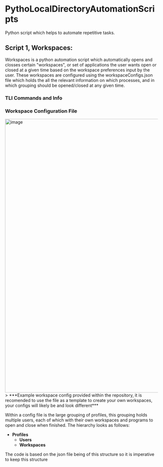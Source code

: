 # PythoLocalDirectoryAutomationScripts
Python script which helps to automate repetitive tasks.

## Script 1, Workspaces:
Workspaces is a python automation script which automatically opens and closses certain "workspaces", or set of applications the user wants open or closed at a given time based on the workspace preferences input by the user. These workspaces are configured using the workspaceConfigs.json file which holds the all the relevant information on which processes, and in which grouping should be opened/closed at any given time.

### TLI Commands and Info 

### Workspace Configuration File
<img width="1423" height="903" alt="image" src="https://github.com/user-attachments/assets/60621855-244a-4cae-b4ea-2777a48e9fc1" />
> ***Example workspace config provided within the repository, it is recomended to use the file as a template to create your own workspaces, your configs will likely be and look different***

Within a config file is the large grouping of profiles, this grouping holds multiple users, each of which with their own workspaces and programs to open and close when finished. The hierarchy looks as follows:

- **Profiles**
  - **Users**
   - **Workspaces**

The code is based on the json file being of this structure so it is imperative to keep this structure 


